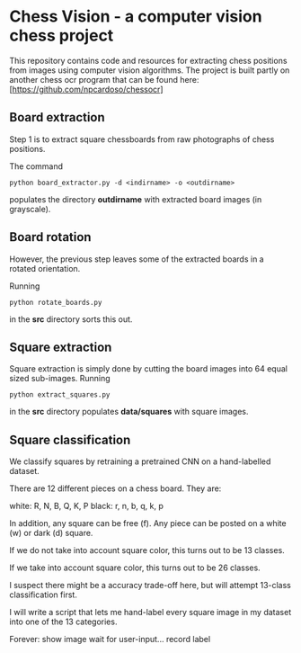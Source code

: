 # Chess Vision - a computer vision chess project

This repository contains code and resources for extracting chess positions from images using computer vision algorithms. 
The project is built partly on another chess ocr program that can be found here: [https://github.com/npcardoso/chessocr]

## Board extraction

Step 1 is to extract square chessboards from raw photographs of chess positions.

The command

```python board_extractor.py -d <indirname> -o <outdirname>```

populates the directory __outdirname__ with extracted board images (in grayscale). 

## Board rotation

However, the previous step leaves some of the extracted boards in a rotated orientation. 

Running 

```python rotate_boards.py```

in the __src__ directory sorts this out. 

## Square extraction

Square extraction is simply done by cutting the board images into 64 equal sized sub-images. 
Running 

```python extract_squares.py```

in the __src__ directory populates __data/squares__ with square images.


## Square classification


We classify squares by retraining a pretrained CNN on a hand-labelled dataset.

There are 12 different pieces on a chess board. They are:

  white: R, N, B, Q, K, P 
  black: r, n, b, q, k, p 

In addition, any square can be free (f).
Any piece can be posted on a white (w) or dark (d) square.

If we do not take into account square color, this turns out to be 13 classes.

If we take into account square color, this turns out to be 26 classes.

I suspect there might be a accuracy trade-off here, but will attempt 13-class classification first.

I will write a script that lets me hand-label every square image in my dataset into one of the 13 categories. 

Forever:
    show image
    wait for user-input... 
    record label
